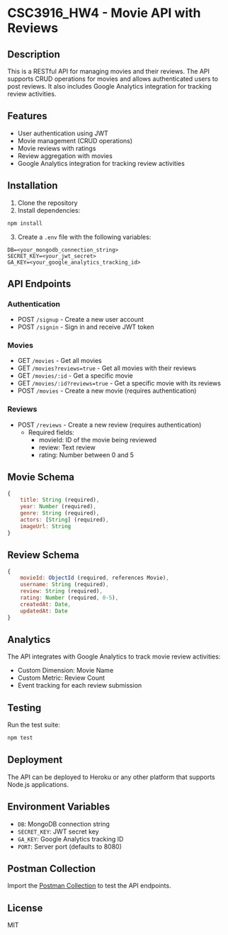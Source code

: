 # CSC3916_HW4 - Movie API with Reviews

## Description
This is a RESTful API for managing movies and their reviews. The API supports CRUD operations for movies and allows authenticated users to post reviews. It also includes Google Analytics integration for tracking review activities.

## Features
- User authentication using JWT
- Movie management (CRUD operations)
- Movie reviews with ratings
- Review aggregation with movies
- Google Analytics integration for tracking review activities

## Installation
1. Clone the repository
2. Install dependencies:
```bash
npm install
```
3. Create a `.env` file with the following variables:
```
DB=<your_mongodb_connection_string>
SECRET_KEY=<your_jwt_secret>
GA_KEY=<your_google_analytics_tracking_id>
```

## API Endpoints

### Authentication
- POST `/signup` - Create a new user account
- POST `/signin` - Sign in and receive JWT token

### Movies
- GET `/movies` - Get all movies
- GET `/movies?reviews=true` - Get all movies with their reviews
- GET `/movies/:id` - Get a specific movie
- GET `/movies/:id?reviews=true` - Get a specific movie with its reviews
- POST `/movies` - Create a new movie (requires authentication)

### Reviews
- POST `/reviews` - Create a new review (requires authentication)
  - Required fields:
    - movieId: ID of the movie being reviewed
    - review: Text review
    - rating: Number between 0 and 5

## Movie Schema
```javascript
{
    title: String (required),
    year: Number (required),
    genre: String (required),
    actors: [String] (required),
    imageUrl: String
}
```

## Review Schema
```javascript
{
    movieId: ObjectId (required, references Movie),
    username: String (required),
    review: String (required),
    rating: Number (required, 0-5),
    createdAt: Date,
    updatedAt: Date
}
```

## Analytics
The API integrates with Google Analytics to track movie review activities:
- Custom Dimension: Movie Name
- Custom Metric: Review Count
- Event tracking for each review submission

## Testing
Run the test suite:
```bash
npm test
```

## Deployment
The API can be deployed to Heroku or any other platform that supports Node.js applications.

## Environment Variables
- `DB`: MongoDB connection string
- `SECRET_KEY`: JWT secret key
- `GA_KEY`: Google Analytics tracking ID
- `PORT`: Server port (defaults to 8080)

## Postman Collection
Import the [Postman Collection](link-to-your-postman-collection) to test the API endpoints.

## License
MIT
